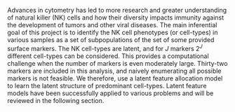 Advances in cytometry has led to more research and greater understanding of
natural killer (NK) cells and how their diversity impacts immunity against the
development of tumors and other viral diseases.  The main inferential goal of
this project is to identify the NK cell phenotypes (or cell-types) in various
samples as a set of subpopulations of the set of some provided surface markers.
The NK cell-types are latent, and for $J$ markers $2^J$ different cell-types
can be considered. This provides a computational challenge when the number of
markers is even moderately large.  Thirty-two markers are included in this
analysis, and naively enumerating all possible markers is not feasible. We
therefore, use a latent feature allocation model to learn the latent structure
of predominant cell-types. Latent feature models have been successfully applied
to various problems and will be reviewed in the following section.

<!-- TODO (Use Katy's writeup)
I have the following suggestion for the Introduction section. I think you
already have all needed components in your sections 1 & 2, but reorganizing
the contents and having one Introduction section would make the paper
better. Please consider reorganizing as follows;
1• Include some scientific backgrounds on the study of NK cell.
NK cells? Why do researchers study NK cell populations?
What are
• Describe our inferential goals.
• How it was studied before (previous technology)? How the new cytometry
technology is better. This may pose some statistical challenges.
Discuss them.
• Existing statistical methods for cytometry data. What is missing in
the existing statistical methods? Limitations of the existing methods?
• We then introduce our approach in words. How ours is different from
the existing? How ours achieves our inferential goals? How ours may
be better than the existing ones?
• Whenever it is possible, please include references.
-->

<!-- TODO (Priority High)
How do we define NK cell phenotypes? Why do we study NK cell phenotypes?
How do we get 2 J different cell types (I think this depends on our definition
of cell types)? Please explain how you define a cell type. This may be
related to why we use IBP to model cell types as you described the below.
-->
